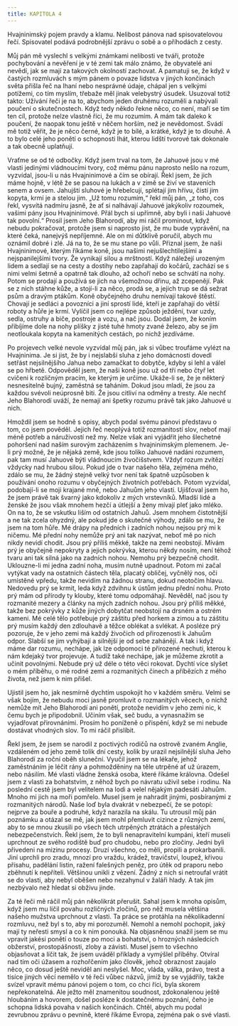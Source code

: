 ```yaml
---
title: KAPITOLA 4
---
```


Hvajninimský pojem pravdy a klamu. Nelibost pánova nad spisovatelovou řečí. Spisovatel podává podrobnější zprávu o sobě a o příhodách z cesty.

Můj pán mě vyslechl s velkými známkami nelibosti ve tváři, protože pochybování a nevěření je v té zemi tak málo známo, že obyvatelé ani nevědí, jak se mají za takových okolností zachovat. A pamatuji se, že když v častých rozmluvách s mým pánem o povaze lidstva v jiných končinách světa přišla řeč na lhaní nebo nesprávné údaje, chápal jen s velkými potížemi, co tím myslím, třebaže měl jinak velebystrý úsudek. Usuzoval totiž takto: Užívání řeči je na to, abychom jeden druhému rozuměli a nabývali poučení o skutečnostech. Když tedy někdo řekne něco, co není, maří se tím ten cíl, protože nelze vlastně říci, že mu rozumím. A mám tak daleko k poučení, že naopak tonu ještě v něčem horším, než je nevědomost. Svádí mě totiž věřit, že je něco černé, když je to bílé, a krátké, když je to dlouhé. A to bylo celé jeho ponětí o schopnosti lhát, kterou lidští tvorové tak dokonale a tak obecně uplatňují.

Vraťme se od té odbočky. Když jsem trval na tom, že Jahuové jsou v mé vlasti jedinými vládnoucími tvory, což mému pánu naprosto nešlo na rozum, vyzvídal, jsou-li u nás Hvajninimové a čím se obírají. Řekl jsem, že jich máme hojně, v létě že se pasou na lukách a v zimě se živí ve staveních senem a ovsem. Jahujští sluhové je hřebelcují, splétají jim hřívu, čistí jim kopyta, krmí je a stelou jim. „Už tomu rozumím,“ řekl můj pán, „z toho, cos řekl, vysvítá nadmíru jasně, že ať si nalhávají Jahuové jakýkoliv rozoumek, vašimi pány jsou Hvajninimové. Přál bych si upřímně, aby byli i naši Jahuové tak povolní.“ Prosil jsem Jeho Blahorodí, aby mi ráčil prominout, když nebudu pokračovat, protože jsem si naprosto jist, že mu bude vyprávění, na které čeká, nanejvýš nepříjemné. Ale on mi důtklivě poručil, abych mu oznámil dobré i zlé. Já na to, že se mu stane po vůli. Přiznal jsem, že naši Hvajninimové, kterým říkáme koně, jsou našimi nejušlechtilejšími a nejspanilejšími tvory. Že vynikají silou a mrštností. Když náležejí urozeným lidem a sedlají se na cesty a dostihy nebo zapřahají do kočárů, zachází se s nimi velmi šetrně a opatrně tak dlouho, až ochoří nebo se schvátí na nohy. Potom se prodají a používá se jich na všemožnou dřinu, až zcepenějí. Pak se z nich stáhne kůže, a stojí-li za něco, prodá se, a jejich trup se dá sežrat psům a dravým ptákům. Koně obyčejného druhu nemívají takové štěstí. Chovají je sedláci a povozníci a jiní sprostí lidé, kteří je zapřahají do větší roboty a hůře je krmí. Vylíčil jsem co nejlépe způsob ježdění, tvar uzdy, sedla, ostruhy a biče, postroje a vozu, a nač jsou. Dodal jsem, že koním přibíjíme dole na nohy plíšky z jisté tuhé hmoty zvané železo, aby se jim neotloukala kopyta na kamenitých cestách, po nichž jezdíváme.

Po projevech velké nevole vyzvídal můj pán, jak si vůbec troufáme vylézt na Hvajninima. Je si jist, že by i nejslabší sluha z jeho domácnosti dovedl setřást nejsilnějšího Jahua nebo zamačkat to dobytče, kdyby si lehl a válel se po hřbetě. Odpověděl jsem, že naši koně jsou už od tří nebo čtyř let cvičeni k rozličným pracím, ke kterým je určíme. Ukáže-li se, že je některý nesnesitelně bujný, zaměstná se taháním. Dokud jsou mladí, že jsou za každou svévoli neúprosně biti. Že jsou citliví na odměny a tresty. Ale nechť Jeho Blahorodí uváží, že nemají ani špetky rozumu právě tak jako Jahuové u nich.

Hmoždil jsem se hodně s opisy, abych podal svému pánovi představu o tom, co jsem pověděl. Jejich řeč neoplývá totiž rozmanitostí slov, neboť mají méně potřeb a náruživostí než my. Nelze však ani vyjádřit jeho šlechetné pohoršení nad naším surovým zacházením s hvajninimským plemenem. Je-li prý možné, že je nějaká země, kde jsou toliko Jahuové nadáni rozumem, pak tam musí Jahuové býti vládnoucím živočišstvem. Vždyť rozum zvítězí vždycky nad hrubou silou. Pokud jde o tvar našeho těla, zejména mého, zdálo se mu, že žádný stejně velký tvor není tak špatně uzpůsoben k používání onoho rozumu v obyčejných životních potřebách. Potom vyzvídal, podobají-li se moji krajané mně, nebo Jahuům jeho vlasti. Ujišťoval jsem ho, že jsem právě tak švarný jako kdokoliv z mých vrstevníků. Mladší lidé a ženské že jsou však mnohem hezčí a útlejší a ženy mívají pleť jako mléko. On na to, že se vskutku liším od ostatních Jahuů. Jsem mnohem čistotnější a ne tak zcela ohyzdný, ale pokud jde o skutečné výhody, zdálo se mu, že jsem na tom hůře. Mé drápy na předních i zadních nohou nejsou prý mi k ničemu. Mé přední nohy nemůže prý ani tak nazývat, neboť mě po nich nikdy nevidí chodit. Jsou prý příliš měkké, takže na zemi neobstojí. Mívám prý je obyčejně nepokryty a jejich pokrývka, kterou někdy nosím, není téhož tvaru ani tak silná jako na zadních nohou. Nemohu prý bezpečně chodit. Uklouzne-li mi jedna zadní noha, musím nutně upadnout. Potom mi začal vytýkat vady na ostatních částech těla, placatý obličej, vyčnělý nos, oči umístěné vpředu, takže nevidím na žádnou stranu, dokud neotočím hlavu. Nedovedu prý se krmit, leda když zdvihnu k ústům jednu přední nohu. Proto prý mám od přírody ty klouby, které tomu odpomáhají. Nevěděl, nač jsou ty rozmanité mezery a články na mých zadních nohou. Jsou prý příliš měkké, takže bez pokrývky z kůže jiných dobytčat neobstojí na drsném a ostrém kameni. Mé celé tělo potřebuje prý záštitu před horkem a zimou a tu záštitu prý musím každý den zdlouhavě a těžce oblékat a svlékat. A posléze prý pozoruje, že v jeho zemi má každý živočich od přirozenosti k Jahuům odpor. Slabší se jim vyhýbají a silnější je od sebe zahánějí. A tak i když máme dar rozumu, nechápe, jak lze odpomoci té přirozené nechuti, kterou k nám kdejaký tvor projevuje. A tudíž také nechápe, jak je můžeme zkrotit a učinit povolnými. Nebude prý už déle o této věci rokovat. Dychtí více slyšet o mém příběhu, o mé rodné zemi a rozmanitých činech a příbězích z mého života, než jsem k nim přišel.

Ujistil jsem ho, jak nesmírně dychtím uspokojit ho v každém směru. Velmi se však bojím, že nebudu moci jasně promluvit o rozmanitých věcech, o nichž nemůže mít Jeho Blahorodí ani ponětí, protože nevidím v jeho zemi nic, k čemu bych je připodobnil. Učiním však, seč budu, a vynasnažím se vyjadřovat přirovnáními. Prosím ho poníženě o přispění, když se mi nebude dostávat vhodných slov. To mi ráčil přislíbit.

Řekl jsem, že jsem se narodil z poctivých rodičů na ostrově zvaném Anglie, vzdáleném od jeho země tolik dní cesty, kolik by urazil nejsilnější sluha Jeho Blahorodí za roční oběh sluneční. Vyučil jsem se na lékaře, jehož zaměstnáním je léčit rány a pohmožděniny na těle utrpěné ať už úrazem, nebo násilím. Mé vlasti vládne ženská osoba, které říkáme královna. Odešel jsem z vlasti za bohatstvím, z něhož bych po návratu uživil sebe i rodinu. Na poslední cestě jsem byl velitelem na lodi a velel nějakým padesáti Jahuům. Mnoho mi jich na moři pomřelo. Musel jsem je nahradit jinými, posbíranými z rozmanitých národů. Naše loď byla dvakrát v nebezpečí, že se potopí: nejprve za bouře a podruhé, když narazila na skálu. Tu utrousil můj pán poznámku a otázal se mě, jak jsem mohl přemluvit cizince z různých zemí, aby to se mnou zkusili po všech těch utrpěných ztrátách a přestálých nebezpečenstvích. Řekl jsem, že to byli nenapravitelní kumpáni, kteří museli uprchnout ze svého rodiště buď pro chudobu, nebo pro zločiny. Jedni byli přivedeni na mizinu procesy. Druzí všechno, co měli, propili a prokarbanili. Jiní uprchli pro zradu, mnozí pro vraždu, krádež, travičství, loupež, křivou přísahu, padělání listin, ražení falešných peněz, pro útěk od praporu nebo zběhnutí k nepříteli. Většinou unikli z vězení. Žádný z nich si netroufal vrátit se do vlasti, aby nebyl oběšen nebo nezahynul v žaláři hlady. A tak jim nezbývalo než hledat si obživu jinde.

Za té řeči mě ráčil můj pán několikrát přerušit. Sahal jsem k mnoha opisům, když jsem mu líčil povahu rozličných zločinů, pro něž musela většina našeho mužstva uprchnout z vlasti. Ta práce se protáhla na několikadenní rozmluvu, než byl s to, aby mi porozuměl. Nemohl a nemohl pochopit, jaký mají ty neřesti smysl a co k nim ponouká. Na objasněnou snažil jsem se mu vpravit jakési ponětí o touze po moci a bohatství, o hrozných následcích obžerství, prostopášnosti, zloby a závisti. Musel jsem to všechno objasňovat a líčit tak, že jsem uváděl příklady a vymýšlel příběhy. Otvíral nad tím oči úžasem a rozhořčením jako člověk, jehož obraznost zaujalo něco, co dosud ještě neviděl ani neslyšel. Moc, vláda, válka, právo, trest a tisíce jiných věcí nemělo v té řeči vůbec názvů, jimiž by se vyjádřily, takže svízel vpravit mému pánovi pojem o tom, co chci říci, byla skorem nepřekonatelná. Ale ježto měl znamenitou soudnost, zdokonalenou ještě hloubáním a hovorem, došel posléze k dostatečnému poznání, čeho je schopna lidská povaha v našich končinách. Chtěl, abych mu podal zevrubnou zprávu o pevnině, které říkáme Evropa, zejména pak o své vlasti.
